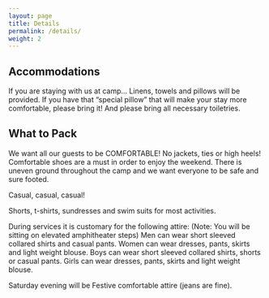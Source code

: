```yaml
---
layout: page
title: Details
permalink: /details/
weight: 2
---
```


## Accommodations

If you are staying with us at camp…  Linens, towels and pillows will be provided. If you have that “special pillow” that will make your stay more comfortable, please bring it!  And please bring all necessary toiletries.


## What to Pack
   
We want all our guests to be COMFORTABLE! No jackets, ties or high heels! Comfortable shoes are a must in order to enjoy the weekend. There is uneven ground throughout the camp and we want everyone to be safe and sure footed.
   
Casual, casual, casual!
   
Shorts, t-shirts, sundresses and swim suits for most activities.
   
During services it is customary for the following attire: (Note: You will be sitting on elevated amphitheater steps)  Men can wear short sleeved collared shirts and casual pants. Women can wear dresses, pants, skirts and light weight blouse. Boys can wear short sleeved collared shirts, shorts or casual pants.  Girls can wear dresses, pants, skirts and light weight blouse.
   
Saturday evening will be Festive comfortable attire (jeans are fine).
   
